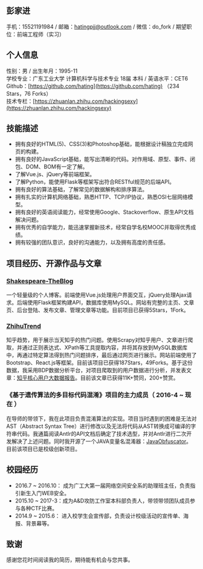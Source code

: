 ## 彭家进  
手机：15521191984 / 邮箱：hatingpjj@outlook.com / 微信：do_fork / 期望职位：前端工程师（实习）

## 个人信息
性别：男 / 出生年月：1995-11  
学校专业：广东工业大学 计算机科学与技术专业 18届 本科 / 英语水平：CET6  
Github：[https://github.com/hating](https://github.com/hating) （234 Stars，76 Forks）  
技术专栏：[https://zhuanlan.zhihu.com/hackingsexy](https://zhuanlan.zhihu.com/hackingsexy)   

## 技能描述
- 拥有良好的HTML(5)、CSS(3)和Photoshop基础，能根据设计稿独立完成网页的构建。  
- 拥有良好的JavaScript基础，能写出清晰的代码。对作用域、原型、事件、闭包、DOM、BOM有一定了解。  
- 了解Vue.js、jQuery等前端框架。  
- 了解Python，能使用Flask等框架写出符合RESTful规范的后端API。  
- 拥有良好的算法基础，了解常见的数据解构和排序算法。  
- 拥有扎实的计算机网络基础，熟悉HTTP、TCP/IP协议，熟悉OSI七层网络模型。  
- 拥有良好的英语阅读能力，经常使用Google、Stackoverflow、原生API文档解决问题。  
- 拥有优秀的自学能力，能迅速掌握新技术，经常自学名校MOOC并取得优秀成绩。  
- 拥有较强的团队意识，良好的沟通能力，以及拥有高度的责任感。  

## 项目经历、开源作品与文章
### [Shakespeare-TheBlog](https://github.com/hating/Shakespeare-TheBlog)
一个轻量级的个人博客。前端使用Vue.js处理用户界面交互，jQuery处理Ajax请求。后端使用Flask框架构建API，数据库使用MySQL。网站有完整的主页、文章页、后台登陆、发布文章、管理文章等功能。目前项目已获得5Stars，1Fork。

### [ZhihuTrend](https://github.com/hating/ZhihuTrend)
知乎趋势，用于展示当天知乎的热门问题。使用Scrapy对知乎用户、文章进行爬取，并通过正则表达式、XPath等工具提取内容，并将其存放到MySQL数据库中，再通过特定算法得到热门问题排序，最后通过网页进行展示。网站前端使用了Bootstrap、React.js等框架。目前该项目已获得187Stars，49Forks。基于这份数据，我采用BDP数据分析平台，对项目爬取到的用户数据进行分析，并发表文章：[知乎核心用户大数据报告](https://zhuanlan.zhihu.com/p/24960279)。目前该文章已获得11K+赞同，200+赞赏。

### 《基于遗传算法的多目标代码混淆》项目的主力成员（ 2016-4 ~ 现在 ）
在导师的带领下，我在此项目负责混淆算法的实现。项目当时遇到的困难是无法对AST（Abstract Syntax Tree）进行修改以及无法将代码从AST转换成可编译的字符串代码。我通篇阅读Antlr的API文档后确定了技术选型，并对Antlr进行二次开发解决了上述问题。同时我开源了一个JAVA变量名混淆器：[JavaObfuscator](https://github.com/hating/JAVAObfuscator)。目前该项目已是校级创新项目。

## 校园经历
- 2016.7 ~ 2016.10： 成为广工大第一届网络空间安全系的助理班主任，负责指引新生入门WEB安全。
- 2015.10 ~ 2017-3：成为A&D攻防工作室本科部负责人，带领带领团队成员参与各种CTF比赛。
- 2014.9 ~ 2015.6： 进入校学生会宣传部，负责设计校级活动的宣传单、海报、背景幕等。

## 致谢
感谢您花时间阅读我的简历，期待能有机会与您共事。
